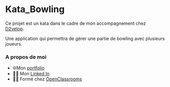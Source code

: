 # Kata_Bowling

Ce projet est un kata dans le cadre de mon accompagnement chez [D2velop](https://d2velop.fr/).

Une application qui permettra de gérer une partie de bowling avec plusieurs joueurs.

### A propos de moi
- :globe_with_meridians:Mon [portfolio](http://nathanhtml.fr/)
- :man_office_worker: Mon [Linked In](https://fr.linkedin.com/in/nathanaltomare)
- :man_student: Formé chez [OpenClassrooms](https://openclassrooms.com/fr/)

